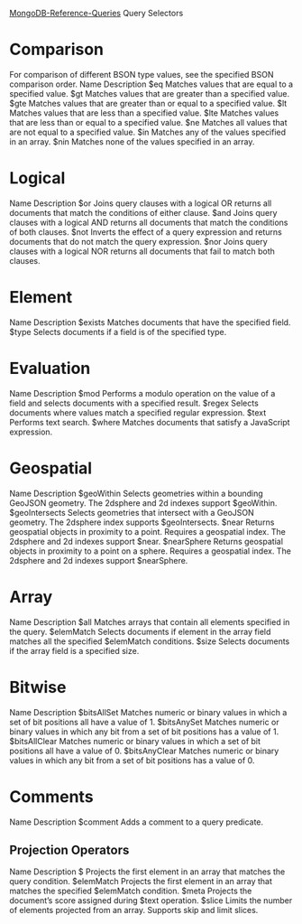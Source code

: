 [MongoDB-Reference-Queries](https://docs.mongodb.com/manual/reference/operator/query/)
Query Selectors
# Comparison
For comparison of different BSON type values, see the specified BSON comparison order.
Name 	        Description
$eq 	        Matches values that are equal to a specified value.
$gt 	        Matches values that are greater than a specified value.
$gte 	        Matches values that are greater than or equal to a specified value.
$lt 	        Matches values that are less than a specified value.
$lte 	        Matches values that are less than or equal to a specified value.
$ne 	        Matches all values that are not equal to a specified value.
$in 	        Matches any of the values specified in an array.
$nin 	        Matches none of the values specified in an array.
# Logical
Name 	        Description
$or 	        Joins query clauses with a logical OR returns all documents that match the conditions of either clause.
$and 	        Joins query clauses with a logical AND returns all documents that match the conditions of both clauses.
$not 	        Inverts the effect of a query expression and returns documents that do not match the query expression.
$nor 	        Joins query clauses with a logical NOR returns all documents that fail to match both clauses.
# Element
Name 	        Description
$exists 	    Matches documents that have the specified field.
$type           Selects documents if a field is of the specified type.
# Evaluation
Name 	        Description
$mod 	        Performs a modulo operation on the value of a field and selects documents with a specified result.
$regex 	        Selects documents where values match a specified regular expression.
$text 	        Performs text search.
$where 	        Matches documents that satisfy a JavaScript expression.
# Geospatial
Name 	        Description
$geoWithin 	    Selects geometries within a bounding GeoJSON geometry. The 2dsphere and 2d indexes support $geoWithin.
$geoIntersects 	Selects geometries that intersect with a GeoJSON geometry. The 2dsphere index supports $geoIntersects.
$near 	        Returns geospatial objects in proximity to a point. Requires a geospatial index. The 2dsphere and 2d indexes support $near.
$nearSphere 	Returns geospatial objects in proximity to a point on a sphere. Requires a geospatial index. The 2dsphere and 2d indexes support $nearSphere.
# Array
Name 	        Description
$all 	        Matches arrays that contain all elements specified in the query.
$elemMatch 	    Selects documents if element in the array field matches all the specified $elemMatch conditions.
$size 	Selects documents if the array field is a specified size.
# Bitwise
Name 	        Description
$bitsAllSet 	Matches numeric or binary values in which a set of bit positions all have a value of 1.
$bitsAnySet 	Matches numeric or binary values in which any bit from a set of bit positions has a value of 1.
$bitsAllClear 	Matches numeric or binary values in which a set of bit positions all have a value of 0.
$bitsAnyClear 	Matches numeric or binary values in which any bit from a set of bit positions has a value of 0.
# Comments
Name 	        Description
$comment 	    Adds a comment to a query predicate.
## Projection Operators
Name 	        Description
$ 	            Projects the first element in an array that matches the query condition.
$elemMatch 	    Projects the first element in an array that matches the specified $elemMatch condition.
$meta 	        Projects the document’s score assigned during $text operation.
$slice 	        Limits the number of elements projected from an array. Supports skip and limit slices.